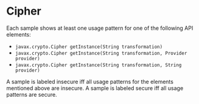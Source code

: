 # Cipher
Each sample shows at least one usage pattern for one of the following API elements:
* `javax.crypto.Cipher getInstance(String transformation)`
* `javax.crypto.Cipher getInstance(String transformation, Provider provider)`
* `javax.crypto.Cipher getInstance(String transformation, String provider)`

A sample is labeled insecure iff all usage patterns for the elements mentioned above are insecure. A sample is labeled secure iff all usage patterns are secure.
